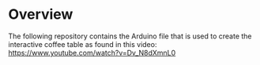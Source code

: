 # Overview
The following repository contains the Arduino file that is used to create the interactive coffee table as found in this video: https://www.youtube.com/watch?v=Dv_N8dXmnL0
